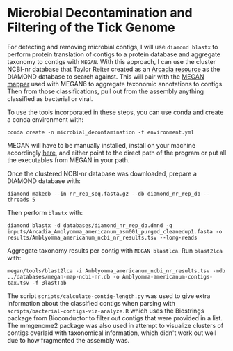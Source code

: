# Microbial Decontamination and Filtering of the Tick Genome
For detecting and removing microbial contigs, I will use `diamond blastx` to perform protein translation of contigs to a protein database and aggregate taxonomy to contigs with `MEGAN`.
With this approach, I can use the cluster NCBI-nr database that Taylor Reiter created as an [Arcadia resource](https://research.arcadiascience.com/pub/resource-nr-clustering/release/1) as the DIAMOND database to search against. This will pair with the [MEGAN mapper](https://software-ab.cs.uni-tuebingen.de/download/megan6/welcome.html) used with MEGAN6 to aggregate taxonomic annotations to contigs. Then from those classifications, pull out from the assembly anything classified as bacterial or viral.

To use the tools incorporated in these steps, you can use conda and create a conda environment with:
```
conda create -n microbial_decontamination -f environment.yml
```
MEGAN will have to be manually installed, install on your machine accordingly [here](https://software-ab.cs.uni-tuebingen.de/download/megan6/welcome.html), and either point to the direct path of the program or put all the executables from MEGAN in your path.

Once the clustered NCBI-nr database was downloaded, prepare a DIAMOND database with:
```
diamond makedb --in nr_rep_seq.fasta.gz --db diamond_nr_rep_db --threads 5
```

Then perform `blastx` with:
```
diamond blastx -d databases/diamond_nr_rep_db.dmnd -q inputs/Arcadia_Amblyomma_americanum_asm001_purged_cleanedup1.fasta -o results/Amblyomma_americanum_ncbi_nr_results.tsv --long-reads
```

Aggregate taxonomy results per contig with `MEGAN blastlca`. Run `blast2lca` with:

```
megan/tools/blast2lca -i Amblyomma_americanum_ncbi_nr_results.tsv -mdb ../databases/megan-map-ncbi-nr.db -o Amblyomma-americanum-contigs-tax.tsv -f BlastTab
```

The script `scripts/calculate-contig-length.py` was used to give extra information about the classified contigs when parsing with `scripts/bacterial-contigs-viz-analyze.R` which uses the Biostrings package from Bioconductor to filter out contigs that were provided in a list. The mmgenome2 package was also used in attempt to visualize clusters of contigs overlaid with taxonomical information, which didn't work out well due to how fragmented the assembly was.
